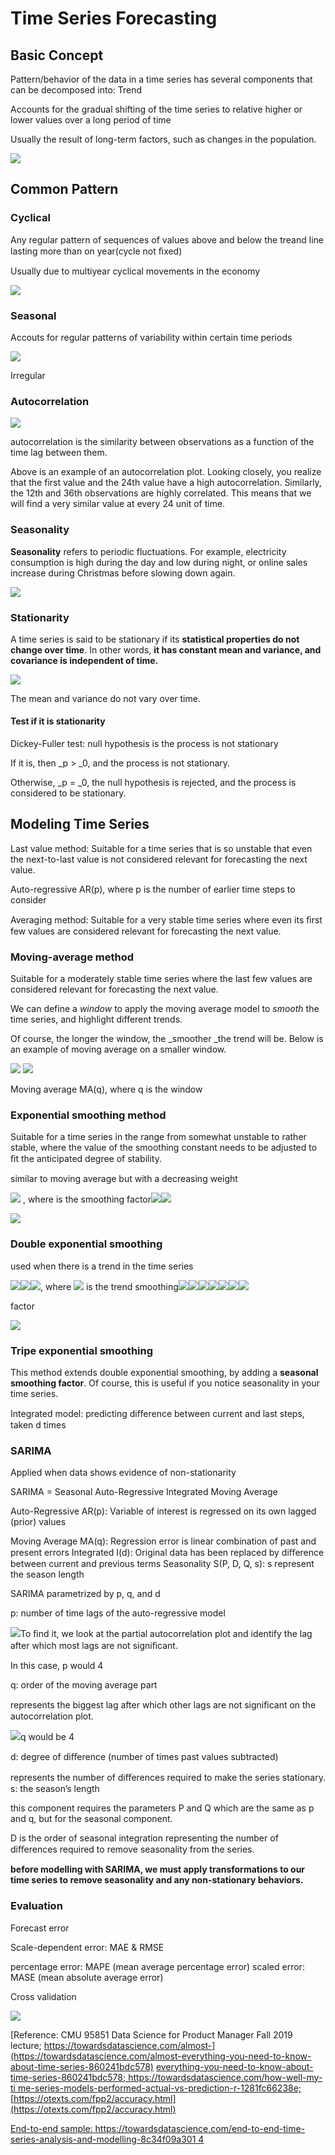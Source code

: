# Time Series Forecasting

## Basic Concept

Pattern/behavior of the data in a time series has several components that can be decomposed into: Trend

Accounts for the gradual shifting of the time series to relative higher or lower values over a long period of time

Usually the result of long-term factors, such as changes in the population.

![](.gitbook/assets/99.jpeg)

## Common Pattern

### Cyclical

Any regular pattern of sequences of values above and below the treand line lasting more than on year(cycle not ﬁxed)

Usually due to multiyear cyclical movements in the economy

![](.gitbook/assets/100.jpeg)

### Seasonal

Accouts for regular patterns of variability within certain time periods

![](.gitbook/assets/101.jpeg)

Irregular

### Autocorrelation

![](.gitbook/assets/102.jpeg)

autocorrelation is the similarity between observations as a function of the time lag between them.

Above is an example of an autocorrelation plot. Looking closely, you realize that the first value and the 24th value have a high autocorrelation. Similarly, the 12th and 36th observations are highly correlated. This means that we will find a very similar value at every 24 unit of time.

### Seasonality

**Seasonality** refers to periodic fluctuations. For example, electricity consumption is high during the day and low during night, or online sales increase during Christmas before slowing down again.

![](<.gitbook/assets/image (92).png>)





### Stationarity

A time series is said to be stationary if its **statistical properties do not change over time**. In other words, **it has constant mean and variance, and covariance is independent of time.**

![](<.gitbook/assets/image (93).png>)

The mean and variance do not vary over time.

#### **Test if it is stationarity**

Dickey-Fuller test: null hypothesis is the process is not stationary

If it is, then _p > _0, and the process is not stationary.

Otherwise, _p = _0, the null hypothesis is rejected, and the process is considered to be stationary.

## Modeling Time Series

Last value method: Suitable for a time series that is so unstable that even the next-to-last value is not considered relevant for forecasting the next value.

Auto-regressive AR(p), where p is the number of earlier time steps to consider

Averaging method: Suitable for a very stable time series where even its ﬁrst few values are considered relevant for forecasting the next value.

### Moving-average method

Suitable for a moderately stable time series where the last few values are considered relevant for forecasting the next value.

We can define a _window_ to apply the moving average model to _smooth_ the time series, and highlight different trends.

Of course, the longer the window, the _smoother _the trend will be. Below is an example of moving average on a smaller window.

![](<.gitbook/assets/image (94).png>) ![](<.gitbook/assets/image (95).png>)

&#x20;

Moving average MA(q), where q is the window

### Exponential smoothing method

Suitable for a time series in the range from somewhat unstable to rather stable, where the value of the smoothing constant needs to be adjusted to ﬁt the anticipated degree of stability.

similar to moving average but with a decreasing weight

![](<.gitbook/assets/103 (1).png>) , where is the smoothing factor![](<.gitbook/assets/104 (1).png>)![](<.gitbook/assets/105 (1).png>)

![](<.gitbook/assets/image (96).png>)



### Double exponential smoothing

used when there is a trend in the time series

![](<.gitbook/assets/106 (1).png>)![](<.gitbook/assets/107 (1).png>)![](<.gitbook/assets/108 (1).png>), where ![](<.gitbook/assets/109 (1).png>) is the trend smoothing![](<.gitbook/assets/110 (1).png>)![](<.gitbook/assets/111 (1).png>)![](<.gitbook/assets/112 (1).png>)![](<.gitbook/assets/113 (1).png>)![](<.gitbook/assets/114 (1).png>)![](<.gitbook/assets/115 (1).png>)![](<.gitbook/assets/116 (1).png>)

factor

![](<.gitbook/assets/image (97).png>)

### Tripe exponential smoothing

This method extends double exponential smoothing, by adding a **seasonal smoothing factor**. Of course, this is useful if you notice seasonality in your time series.



Integrated model: predicting diﬀerence between current and last steps, taken d times

### SARIMA

Applied when data shows evidence of non-stationarity

SARIMA = Seasonal Auto-Regressive Integrated Moving Average

Auto-Regressive AR(p): Variable of interest is regressed on its own lagged (prior) values

Moving Average MA(q): Regression error is linear combination of past and present errors Integrated I(d): Original data has been replaced by diﬀerence between current and previous terms Seasonality S(P, D, Q, s): s represent the season length

SARIMA parametrized by p, q, and d

p: number of time lags of the auto-regressive model

![](.gitbook/assets/117.jpeg)To ﬁnd it, we look at the partial autocorrelation plot and identify the lag after which most lags are not signiﬁcant.

In this case, p would 4

q: order of the moving average part

represents the biggest lag after which other lags are not signiﬁcant on the autocorrelation plot.

![](.gitbook/assets/118.jpeg)q would be 4

d: degree of diﬀerence (number of times past values subtracted)

represents the number of diﬀerences required to make the series stationary. s: the season’s length

this component requires the parameters P and Q which are the same as p and q, but for the seasonal component.

D is the order of seasonal integration representing the number of diﬀerences required to remove seasonality from the series.

**before modelling with SARIMA, we must apply transformations to our time series to remove seasonality and any non-stationary behaviors.**

### Evaluation

Forecast error

Scale-dependent error: MAE & RMSE

percentage error: MAPE (mean average percentage error) scaled error: MASE (mean absolute average error)

Cross validation

![](.gitbook/assets/119.jpeg)

[Reference: CMU 95851 Data Science for Product Manager Fall 2019 lecture; https://towardsdatascience.com/almost-](https://towardsdatascience.com/almost-everything-you-need-to-know-about-time-series-860241bdc578) [everything-you-need-to-know-about-time-series-860241bdc578; https://towardsdatascience.com/how-well-my-ti me-series-models-performed-actual-vs-prediction-r-1281fc66238e;](https://towardsdatascience.com/how-well-my-time-series-models-performed-actual-vs-prediction-r-1281fc66238e) [https://otexts.com/fpp2/accuracy.html](https://otexts.com/fpp2/accuracy.html)

[End-to-end sample: https://towardsdatascience.com/end-to-end-time-series-analysis-and-modelling-8c34f09a301 4](https://towardsdatascience.com/end-to-end-time-series-analysis-and-modelling-8c34f09a3014)

